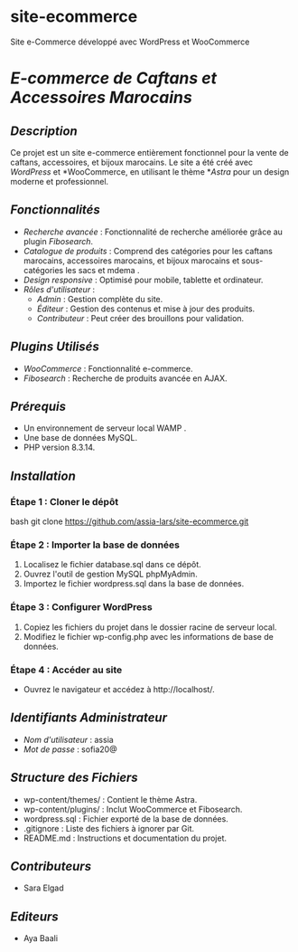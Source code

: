 # site-ecommerce
Site e-Commerce développé avec WordPress et WooCommerce

# *E-commerce de Caftans et Accessoires Marocains*

## *Description*
Ce projet est un site e-commerce entièrement fonctionnel pour la vente de caftans, accessoires, et bijoux marocains. Le site a été créé avec *WordPress* et *WooCommerce, en utilisant le thème **Astra* pour un design moderne et professionnel.

## *Fonctionnalités*
- *Recherche avancée* : Fonctionnalité de recherche améliorée grâce au plugin *Fibosearch*.
- *Catalogue de produits* : Comprend des catégories pour les caftans marocains, accessoires marocains, et bijoux marocains et sous-catégories les sacs et mdema .
- *Design responsive* : Optimisé pour mobile, tablette et ordinateur.
- *Rôles d'utilisateur* :  
  - *Admin* : Gestion complète du site.  
  - *Éditeur* : Gestion des contenus et mise à jour des produits.  
  - *Contributeur* : Peut créer des brouillons pour validation.

## *Plugins Utilisés*
- *WooCommerce* : Fonctionnalité e-commerce.
- *Fibosearch* : Recherche de produits avancée en AJAX.

## *Prérequis*
- Un environnement de serveur local WAMP .
- Une base de données MySQL.
- PHP version 8.3.14.

## *Installation*
### Étape 1 : Cloner le dépôt
bash
git clone https://github.com/assia-lars/site-ecommerce.git


### Étape 2 : Importer la base de données
1. Localisez le fichier database.sql dans ce dépôt.
2. Ouvrez l'outil de gestion MySQL phpMyAdmin.
3. Importez le fichier wordpress.sql dans la base de données.

### Étape 3 : Configurer WordPress
1. Copiez les fichiers du projet dans le dossier racine de serveur local.
2. Modifiez le fichier wp-config.php avec les informations de base de données.

### Étape 4 : Accéder au site
- Ouvrez le navigateur et accédez à http://localhost/.

## *Identifiants Administrateur*
- *Nom d'utilisateur* : assia  
- *Mot de passe* : sofia20@

## *Structure des Fichiers*
- wp-content/themes/ : Contient le thème Astra.
- wp-content/plugins/ : Inclut WooCommerce et Fibosearch.
- wordpress.sql : Fichier exporté de la base de données.
- .gitignore : Liste des fichiers à ignorer par Git.
- README.md : Instructions et documentation du projet.

## *Contributeurs*
- Sara Elgad 
   
## *Editeurs*
- Aya Baali

